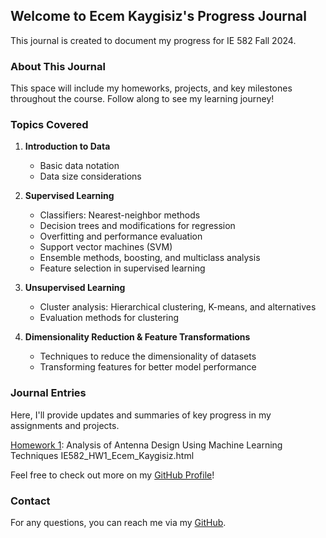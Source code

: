 ## Welcome to Ecem Kaygisiz's Progress Journal

This journal is created to document my progress for IE 582 Fall 2024.

### About This Journal

This space will include my homeworks, projects, and key milestones throughout the course. Follow along to see my learning journey!

### Topics Covered

1. **Introduction to Data**
   - Basic data notation
   - Data size considerations

2. **Supervised Learning**
   - Classifiers: Nearest-neighbor methods
   - Decision trees and modifications for regression
   - Overfitting and performance evaluation
   - Support vector machines (SVM)
   - Ensemble methods, boosting, and multiclass analysis
   - Feature selection in supervised learning

3. **Unsupervised Learning**
   - Cluster analysis: Hierarchical clustering, K-means, and alternatives
   - Evaluation methods for clustering

4. **Dimensionality Reduction & Feature Transformations**
   - Techniques to reduce the dimensionality of datasets
   - Transforming features for better model performance


### Journal Entries

Here, I'll provide updates and summaries of key progress in my assignments and projects.

 [Homework 1](https://raw.githubusercontent.com/BU-IE-582/fall-24-ecemkaygisiz/refs/heads/main/files/IE582_HW1_Ecem_Kaygisiz.html): Analysis of Antenna Design Using Machine Learning Techniques
IE582_HW1_Ecem_Kaygisiz.html


Feel free to check out more on my [GitHub Profile](https://github.com/EcemKaygisiz)!

### Contact

For any questions, you can reach me via my [GitHub](https://github.com/EcemKaygisiz).
